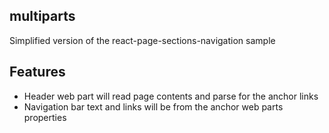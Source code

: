 ## multiparts

Simplified version of the react-page-sections-navigation sample

## Features
- Header web part will read page contents and parse for the anchor links
- Navigation bar text and links will be from the anchor web parts properties